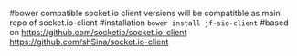 #bower compatible socket.io client
versions will be compatitble as main repo of socket.io-client
#installation
`bower install jf-sio-client` 
#based on https://github.com/socketio/socket.io-client https://github.com/shSina/socket.io-client